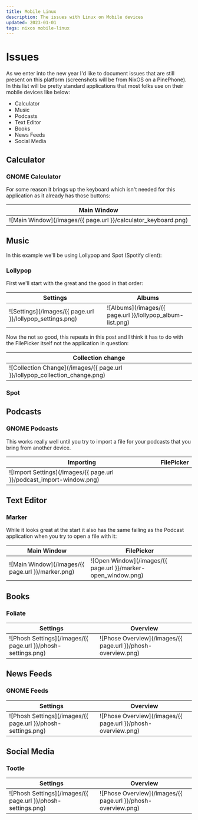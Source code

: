 ```yaml
---
title: Mobile Linux
description: The issues with Linux on Mobile devices
updated: 2023-01-01
tags: nixos mobile-linux
---
```


# Issues

As we enter into the new year I'd like to document issues that are still present on this platform (screenshots will be from NixOS on a PinePhone). In this list will be pretty standard applications that most folks use on their mobile devices like below:

- Calculator
- Music
- Podcasts
- Text Editor
- Books
- News Feeds
- Social Media

## Calculator

### GNOME Calculator

For some reason it brings up the keyboard which isn't needed for this application as it already has those buttons:

| Main Window |
| ----------- |
| ![Main Window](/images/{{ page.url }}/calculator_keyboard.png) |

## Music

In this example we'll be using Lollypop and Spot (Spotify client):

### Lollypop

First we'll start with the great and the good in that order:

| Settings | Albums |
| -------- | ------ |
![Settings](/images/{{ page.url }}/lollypop_settings.png)| ![Albums](/images/{{ page.url }}/lollypop_album-list.png) |

Now the not so good, this repeats in this post and I think it has to do with the FilePicker itself not the application in question:

| Collection change |
| ----------------- |
| ![Collection Change](/images/{{ page.url }}/lollypop_collection_change.png) |

### Spot

## Podcasts

### GNOME Podcasts

This works really well until you try to import a file for your podcasts that you bring from another device.

| Importing | FilePicker |
| --------- | ---------- |
| ![Import Settings](/images/{{ page.url }}/podcast_import-window.png) |

## Text Editor

### Marker

While it looks great at the start it also has the same failing as the Podcast application when you try to open a file with it:

| Main Window | FilePicker |
| ----------- | ---------- |
| ![Main Window](/images/{{ page.url }}/marker.png) | ![Open Window](/images/{{ page.url }}/marker-open_window.png) |

## Books

### Foliate

| Settings | Overview |
| -------- | -------- |
| ![Phosh Settings](/images/{{ page.url }}/phosh-settings.png) | ![Phose Overview](/images/{{ page.url }}/phosh-overview.png) |

## News Feeds

### GNOME Feeds

| Settings | Overview |
| -------- | -------- |
| ![Phosh Settings](/images/{{ page.url }}/phosh-settings.png) | ![Phose Overview](/images/{{ page.url }}/phosh-overview.png) |

## Social Media

### Tootle

| Settings | Overview |
| -------- | -------- |
| ![Phosh Settings](/images/{{ page.url }}/phosh-settings.png) | ![Phose Overview](/images/{{ page.url }}/phosh-overview.png) |
